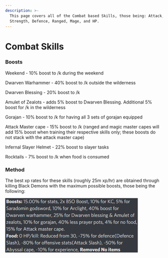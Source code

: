```yaml
---
description: >-
  This page covers all of the Combat based Skills, those being: Attack,
  Strength, Defence, Ranged, Mage, and HP.
---
```


# Combat Skills

### Boosts

Weekend - 10% boost to /k during the weekend

Dwarven Warhammer - 40% boost to /k outside the wilderness

Dwarven Blessing - 20% boost to /k

Amulet of Zealots - adds 5% boost to Dwarven Blessing. Additional 5% boost for /k in the wilderness

Gorajan - 10% boost to /k for having all 3 sets of gorajan equipped

Attack Master cape - 15% boost to /k (ranged and magic master capes will add 15% boost when training their respective skills only; these boosts do not stack with the attack master cape)

Infernal Slayer Helmet - 22% boost to slayer tasks

Rocktails - 7% boost to /k when food is consumed

### Method

The best xp rates for these skills (roughly 25m xp/hr) are obtained through killing Black Demons with the maximum possible boosts, those being the following:

![37m/hr is achievable in ranged while on task with cannon and Infernal Slayer Helmet (i)](<../.gitbook/assets/Black Demon boosts.png>)




